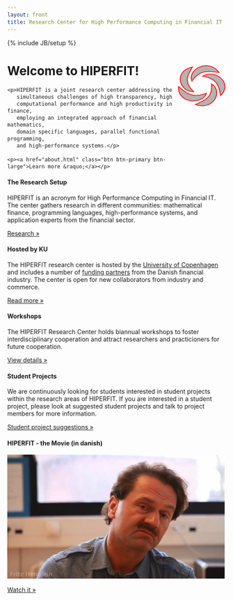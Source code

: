 ```yaml
---
layout: front
title: Research Center for High Performance Computing in Financial IT
---
```

{% include JB/setup %}

<div class="hero-unit">
  <img src="images/logo114x114.png" align="right">
  <h1>Welcome to HIPERFIT!</h1>

    <p>HIPERFIT is a joint research center addressing the
       simultaneous challenges of high transparency, high
       computational performance and high productivity in finance,
       employing an integrated approach of financial mathematics,
       domain specific languages, parallel functional programming,
       and high-performance systems.</p>

    <p><a href="about.html" class="btn btn-primary btn-large">Learn more &raquo;</a></p>
</div>

<div class="row-fluid">
  <div class="span4">
    <h4>The Research Setup</h4>
    <p>HIPERFIT is an acronym for High Performance Computing in Financial IT.
    The center gathers research in different communities: mathematical finance,
programming languages, high-performance systems, and application
experts from the financial sector.
    </p>
    <p><a class="btn btn-primary" href="research.html">Research &raquo;</a></p>
  </div>
  <div class="span4">
    <h4>Hosted by KU</h4>
    <p>The HIPERFIT research center is hosted by the <a href="http://www.ku.dk/english">University of Copenhagen</a> and includes a number of <a href="partners.html">funding partners</a>
    from the Danish financial industry. The center is open for new
    collaborators from industry and commerce.</p>
    <p><a class="btn btn-primary" href="about.html">Read more &raquo;</a></p>
  </div>
  <div class="span4">
    <h4>Workshops</h4>
    <p>The HIPERFIT Research Center holds biannual workshops to foster
interdisciplinary cooperation and attract researchers and
practicioners for future cooperation. </p>
    <p><a class="btn btn-primary" href="workshops.html">View details &raquo;</a></p>
  </div>
</div>

<div class="row-fluid">
  <div class="span4">
    <h4>Student Projects</h4>
    <p>We are continuously looking for students interested in student projects within the research areas of HIPERFIT. If you are interested in a student project, please look at suggested student projects and talk to project members for more information.
    </p>
    <p><a class="btn btn-primary" href="studentprojects.html">Student project suggestions &raquo;</a></p>
  </div>
  <div class="span4">
    <h4>HIPERFIT - the Movie (in danish)</h4>
    <p><a href="http://www.youtube.com/embed/z3slW7RmQBg"><img src="images/movie.jpg" /></a></p>
    <p><a class="btn btn-primary" href="http://www.youtube.com/embed/z3slW7RmQBg">Watch it &raquo;</a></p>
  </div>
</div>
